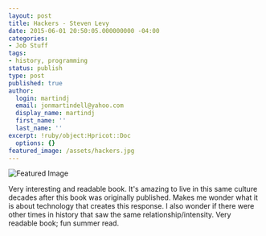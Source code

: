 ```yaml
---
layout: post
title: Hackers - Steven Levy
date: 2015-06-01 20:50:05.000000000 -04:00
categories:
- Job Stuff
tags:
- history, programming
status: publish
type: post
published: true
author:
  login: martindj
  email: jonmartindell@yahoo.com
  display_name: martindj
  first_name: ''
  last_name: ''
excerpt: !ruby/object:Hpricot::Doc
  options: {}
featured_image: /assets/hackers.jpg
---
```

![Featured Image]({{page.featured_image}})

Very interesting and readable book. It's amazing to live in this same culture decades after this book was originally published. Makes me wonder what it is about technology that creates this response. I also wonder if there were other times in history that saw the same relationship/intensity. Very readable book; fun summer read.

